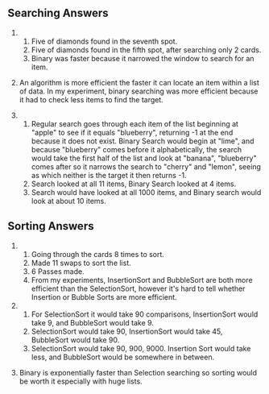 ## Searching Answers

1. 
    1. Five of diamonds found in the seventh spot.
    2. Five of diamonds found in the fifth spot, after searching only 2 cards.
    3. Binary was faster because it narrowed the window to search for an item.

2. An algorithm is more efficient the faster it can locate an item within a list of data. In my experiment, binary searching was more efficient because it had to check less items to find the target.

3. 
    1. Regular search goes through each item of the list beginning at "apple" to see if it equals "blueberry", returning -1 at the end because it does not exist. 
    Binary Search would begin at "lime", and because "blueberry" comes before it alphabetically, the search would take the first half of the list and look at "banana", "blueberry" comes after so it narrows the search to "cherry" and "lemon", seeing as which neither is the target it then returns -1.
    2. Search looked at all 11 items, Binary Search looked at 4 items.
    3. Search would have looked at all 1000 items, and Binary search would look at about 10 items.


## Sorting Answers

1. 
    1. Going through the cards 8 times to sort.
    2. Made 11 swaps to sort the list.
    3. 6 Passes made.
    4. From my experiments, InsertionSort and BubbleSort are both more efficient than the SelectionSort, however it's hard to tell whether Insertion or Bubble Sorts are more efficient.

2. 
    1. For SelectionSort it would take 90 comparisons, InsertionSort would take 9, and BubbleSort would take 9.
    2. SelectionSort would take 90, InsertionSort would take 45, BubbleSort would take 90.
    3. SelectionSort would take 90, 900, 9000. Insertion Sort would take less, and BubbleSort would be somewhere in between.

3. Binary is exponentially faster than Selection searching so sorting would be worth it especially with huge lists.